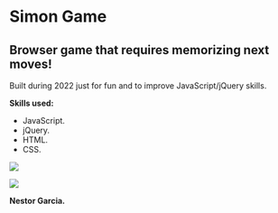 # Simon Game

<h2>Browser game that requires memorizing next moves!</h2>

<p>Built during 2022 just for fun and to improve JavaScript/jQuery skills.</p>

<b>Skills used:</b>
  <p></p>
  <ul>
  <li>JavaScript.</li>
  <li>jQuery.</li>
  <li>HTML.</li>
  <li>CSS.</li>
</ul>

![](imgs/Sample1.PNG)

![](imgs/Sample2.PNG)

<p> <b>Nestor Garcia.</b></p>
